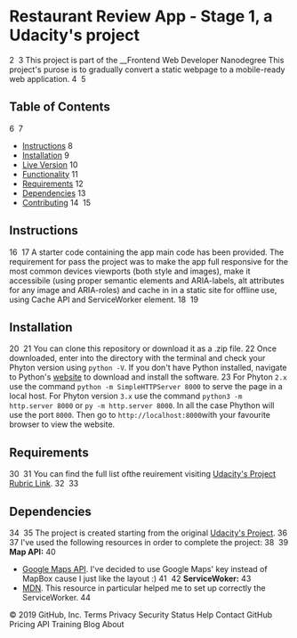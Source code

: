 

# Restaurant Review App - Stage 1, a Udacity's project
2
​
3
This project is part of the __Frontend Web Developer Nanodegree This project's purose is to gradually convert a static webpage to a mobile-ready web application.
4
​
5
## Table of Contents
6
​
7
* [Instructions](#instructions)
8
* [Installation](#installation)
9
* [Live Version](#live)
10
* [Functionality](#functionality)
11
* [Requirements](#requirements)
12
* [Dependencies](#dependencies)
13
* [Contributing](#contributing)
14
​
15
## Instructions
16
​
17
A starter code containing the app main code has been provided. The requirement for pass the project was to make the app full responsive for the most common devices viewports (both style and images), make it accessibile (using proper semantic elements and ARIA-labels, alt attributes for any image and ARIA-roles) and cache in in a static site for offline use, using Cache API and ServiceWorker element.
18
​
19
## Installation
20
​
21
You can clone this repository or download it as a .zip file.
22
Once downloaded, enter into the directory with the terminal and check your Phyton version using `python -V`. If you don't have Python installed, navigate to Python's [website](https://www.python.org/) to download and install the software.
23
For Phyton `2.x` use the command `python -m SimpleHTTPServer 8000` to serve the page in a local host. For Phyton version `3.x` use the command `python3 -m http.server 8000` or `py -m http.server 8000`. In all the case Phython will use the port `8000`. Then go to `http://localhost:8000`with your favourite browser to view the website.

## Requirements
30
​
31
You can find the full list ofthe reuirement visiting [Udacity's Project Rubric Link](https://review.udacity.com/#!/rubrics/1090/view).
32
​
33
## Dependencies
34
​
35
The project is created starting from the original [Udacity's Project](https://github.com/udacity/mws-restaurant-stage-1).
36
​
37
I've used the following resources in order to complete the project:
38
​
39
__Map API:__
40
- [Google Maps API](https://cloud.google.com/maps-platform/). I've decided to use Google Maps' key instead of MapBox cause I just like the layout :)
41
​
42
__ServiceWoker:__
43
- [MDN](https://developer.mozilla.org/en-US/docs/Web/API/Service_Worker_API/Using_Service_Workers). This resource in particular helped me to set up correctly the ServiceWorker.
44
​

© 2019 GitHub, Inc.
Terms
Privacy
Security
Status
Help
Contact GitHub
Pricing
API
Training
Blog
About

